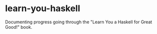 # learn-you-haskell
Documenting progress going through the "Learn You a Haskell for Great Good!" book.
